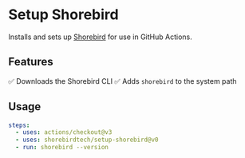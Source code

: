 # Setup Shorebird

Installs and sets up [Shorebird](https://github.com/shorebirdtech/shorebird) for use in GitHub Actions.

## Features

✅ Downloads the Shorebird CLI
✅ Adds `shorebird` to the system path

## Usage

```yaml
steps:
  - uses: actions/checkout@v3
  - uses: shorebirdtech/setup-shorebird@v0
  - run: shorebird --version
```
